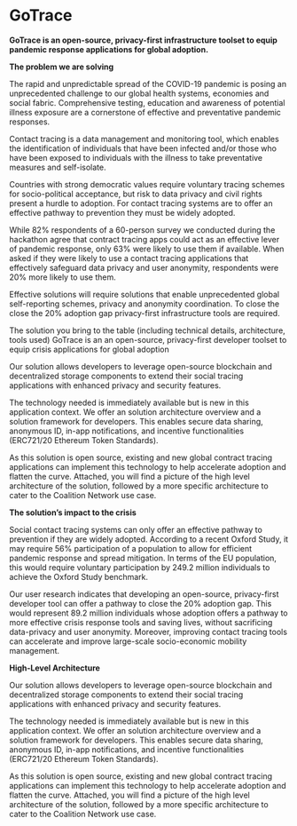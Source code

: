 # GoTrace
**GoTrace is an open-source, privacy-first infrastructure toolset to equip pandemic response applications for global adoption.**

**The problem we are solving**

The rapid and unpredictable spread of the COVID-19 pandemic is posing an unprecedented challenge to our global health systems, economies and social fabric. Comprehensive testing, education and awareness of potential illness exposure are a cornerstone of effective and preventative pandemic responses.

Contact tracing is a data management and monitoring tool, which enables the identification of individuals that have been infected and/or those who have been exposed to individuals with the illness to take preventative measures and self-isolate.

Countries with strong democratic values require voluntary tracing schemes for socio-political acceptance, but risk to data privacy and civil rights present a hurdle to adoption. For contact tracing systems are to offer an effective pathway to prevention they must be widely adopted.

While 82% respondents of a 60-person survey we conducted during the hackathon agree that contract tracing apps could act as an effective lever of pandemic response, only 63% were likely to use them if available. When asked if they were likely to use a contact tracing applications that effectively safeguard data privacy and user anonymity, respondents were 20% more likely to use them.

Effective solutions will require solutions that enable unprecedented global self-reporting schemes, privacy and anonymity coordination. To close the close the 20% adoption gap privacy-first infrastructure tools are required.

The solution you bring to the table (including technical details, architecture, tools used)
GoTrace is an an open-source, privacy-first developer toolset to equip crisis applications for global adoption

Our solution allows developers to leverage open-source blockchain and decentralized storage components to extend their social tracing applications with enhanced privacy and security features.

The technology needed is immediately available but is new in this application context. We offer an solution architecture overview and a solution framework for developers. This enables secure data sharing, anonymous ID, in-app notifications, and incentive functionalities (ERC721/20 Ethereum Token Standards).

As this solution is open source, existing and new global contract tracing applications can implement this technology to help accelerate adoption and flatten the curve. Attached, you will find a picture of the high level architecture of the solution, followed by a more specific architecture to cater to the Coalition Network use case.

**The solution’s impact to the crisis**

Social contact tracing systems can only offer an effective pathway to prevention if they are widely adopted. According to a recent Oxford Study, it may require 56% participation of a population to allow for efficient pandemic response and spread mitigation. In terms of the EU population, this would require voluntary participation by 249.2 million individuals to achieve the Oxford Study benchmark.

Our user research indicates that developing an open-source, privacy-first developer tool can offer a pathway to close the 20% adoption gap. This would represent 89.2 million individuals whose adoption offers a pathway to more effective crisis response tools and saving lives, without sacrificing data-privacy and user anonymity. Moreover, improving contact tracing tools can accelerate and improve large-scale socio-economic mobility management.

**High-Level Architecture**

Our solution allows developers to leverage open-source blockchain and decentralized storage components to extend their social tracing applications with enhanced privacy and security features.

The technology needed is immediately available but is new in this application context. We offer an solution architecture overview and a solution framework for developers. This enables secure data sharing, anonymous ID, in-app notifications, and incentive functionalities (ERC721/20 Ethereum Token Standards).

As this solution is open source, existing and new global contract tracing applications can implement this technology to help accelerate adoption and flatten the curve. Attached, you will find a picture of the high level architecture of the solution, followed by a more specific architecture to cater to the Coalition Network use case.
